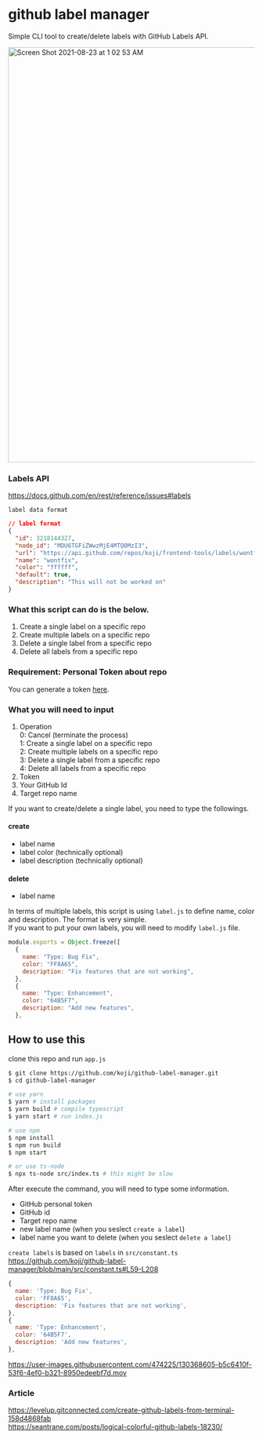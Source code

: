 # github label manager

Simple CLI tool to create/delete labels with GitHub Labels API.

<img width="846" alt="Screen Shot 2021-08-23 at 1 02 53 AM" src="https://user-images.githubusercontent.com/474225/130393065-3f2a6fed-f6a3-4b1b-8e5f-ee4fee43d70f.png">

### Labels API

https://docs.github.com/en/rest/reference/issues#labels

`label data format`

```json
// label format
{
  "id": 3218144327,
  "node_id": "MDU6TGFiZWwzMjE4MTQ0MzI3",
  "url": "https://api.github.com/repos/koji/frontend-tools/labels/wontfix",
  "name": "wontfix",
  "color": "ffffff",
  "default": true,
  "description": "This will not be worked on"
}
```

### What this script can do is the below.

1. Create a single label on a specific repo
2. Create multiple labels on a specific repo
3. Delete a single label from a specific repo
4. Delete all labels from a specific repo

### Requirement: Personal Token about repo

You can generate a token [here](https://github.com/settings/tokens).

### What you will need to input

1. Operation  
   0: Cancel (terminate the process)  
   1: Create a single label on a specific repo  
   2: Create multiple labels on a specific repo  
   3: Delete a single label from a specific repo  
   4: Delete all labels from a specific repo
2. Token
3. Your GitHub Id
4. Target repo name

If you want to create/delete a single label, you need to type the followings.

#### create

- label name
- label color (technically optional)
- label description (technically optional)

#### delete

- label name

In terms of multiple labels, this script is using `label.js` to define name, color and description. The format is very simple.  
If you want to put your own labels, you will need to modify `label.js` file.

```js
module.exports = Object.freeze([
  {
    name: "Type: Bug Fix",
    color: "FF8A65",
    description: "Fix features that are not working",
  },
  {
    name: "Type: Enhancement",
    color: "64B5F7",
    description: "Add new features",
  },
```

## How to use this

clone this repo and run `app.js`

```zsh
$ git clone https://github.com/koji/github-label-manager.git
$ cd github-label-manager

# use yarn
$ yarn # install packages
$ yarn build # compile typescript
$ yarn start # run index.js

# use npm
$ npm install
$ npm run build
$ npm start

# or use ts-node
$ npx ts-node src/index.ts # this might be slow
```

After execute the command, you will need to type some information.

- GitHub personal token
- GitHub id
- Target repo name
- new label name (when you seslect `create a label`)
- label name you want to delete (when you seslect `delete a label`)

`create labels` is based on `labels` in `src/constant.ts`   
https://github.com/koji/github-label-manager/blob/main/src/constant.ts#L59-L208   
```js
{
  name: 'Type: Bug Fix',
  color: 'FF8A65',
  description: 'Fix features that are not working',
},
{
  name: 'Type: Enhancement',
  color: '64B5F7',
  description: 'Add new features',
},
```


https://user-images.githubusercontent.com/474225/130368605-b5c6410f-53f6-4ef0-b321-8950edeebf7d.mov

### Article
https://levelup.gitconnected.com/create-github-labels-from-terminal-158d4868fab    
https://seantrane.com/posts/logical-colorful-github-labels-18230/  
